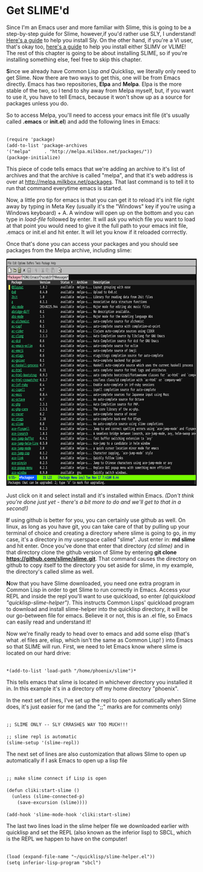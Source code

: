 # Get **SLIME**'d

Since I'm an Emacs user and more familiar with Slime, this is going to be a step-by-step guide for Slime, however,if you'd rather use SLY,
I understand! [Here's a guide](https://joaotavora.github.io/sly/#Platforms) to help you install Sly.  On the other hand, if you're a VI user,
that's okay too, [here's a guide](https://susam.in/blog/lisp-in-vim-with-slimv-or-vlime/#get-started) to help you install either SLIMV or 
VLIME! The rest of this chapter is going to be about installing SLIME, so if you're installing something else, feel free to skip this
chapter.

**S**ince we already have Common Lisp *and* Quicklisp, we literally only need to get Slime. Now there are two ways to get this, one will
be from Emacs directly. Emacs has two repositories, **Elpa** and **Melpa**. Elpa is the more stable of the two, so I tend to shy away from 
Melpa myself, but, if you want to use it, you have to tell Emacs, because it won't show up as a source for packages unless you do. 

So to access Melpa, you'll need to access your emacs init file (it's usually called **.emacs** or **init.el**) and add the following lines in Emacs:

```

(require 'package)
(add-to-list 'package-archives
'("melpa"     . "http://melpa.milkbox.net/packages/"))
(package-initialize)

```
This piece of code tells emacs that we're adding an archive to it's list of archives and that the archive is called "melpa", and that it's 
web address is over at http://melpa.milkbox.net/packages. That last command is to tell it to run that command everytime emacs is started.


Now, a little pro tip for emacs is that you can get it to reload it's init file right away by typing in Meta Key (usually it's the "Windows" key if you're
using a Windows keyboard) + A. A window will open up on the bottom and you can type in *load-file* followed by enter. It will ask you which file you want to load
at that point you would need to give it the full path to your emacs init file, .emacs or init.el and hit enter. It will let you know if it reloaded
corrrectly.

Once that's done you can access your packages and you should see packages from the Melpa archive, including slime:


<a href="rel"><img src="https://github.com/Vorlonhomeworld/BBCL/blob/main/images/melpa.png" height="600" width="950"></a>


Just click on it and select install and it's installed within Emacs. *(Don't think you're done just yet - there's a bit more to do and we'll get to that in a second!)* 

**I**f using github is better for you, you can certainly use github as well. On linux, as long as you have git, you can take care of that by pulling up your
terminal of choice and creating a directory where slime is going to go, in my case, it's a directory in my userspace called "slime". Just enter in:
**md slime** and hit enter.  Once you've done that enter that directory *(cd slime)* and in that directory clone the github version of Slime by 
entering **git clone https://github.com/slime/slime.git**.   That command causes the directory on github to copy itself to the directory you set aside for 
slime, in my example, the directory's called slime as well.


**N**ow that you have Slime downloaded, you need one extra program in Common Lisp in order to get Slime to run correctly in Emacs.  Access your REPL and 
inside the repl you'll want to use quickload, so enter *(ql:quickload "quicklisp-slime-helper")*.  This instructs Common Lisps' quickload program to 
download and install slime-helper into the quicklisp directory, it will be our go-between file for emacs. Believe it or not, this is an .el file, so 
Emacs can easily read and understand it!

Now we're finally ready to head over to emacs and add some elisp (that's what .el files are, elisp, which isn't the same as Common Lisp! ) into 
Emacs so that SLIME will run. First, we need to let Emacs know where slime is located on our hard drive:

```

*(add-to-list 'load-path "/home/phoenix/slime")*

```

This tells emacs that slime is located in whichever directory you installed it in. In this example it's in a directory off my home directory "phoenix".

In the next set of lines, I've set up the repl to open automatically when Slime does, it's just easier for me (and the ";;" marks are for comments only)

```

;; SLIME ONLY -- SLY CRRASHES WAY TOO MUCH!!!

;; slime repl is automatic
(slime-setup '(slime-repl))

```

The next set of lines are also customization that allows Slime to open up automatically if I ask Emacs to open up a lisp file

```

;; make slime connect if Lisp is open

(defun cliki:start-slime ()
  (unless (slime-connected-p)
    (save-excursion (slime))))

(add-hook 'slime-mode-hook 'cliki:start-slime)

```

The last two lines load in the slime helper file we downloaded earlier with quicklisp and set the REPL (also known as the 
inferior lisp) to SBCL, which is the REPL we happen to have on the computer!

```

(load (expand-file-name "~/quicklisp/slime-helper.el"))
(setq inferior-lisp-program "sbcl")

```


